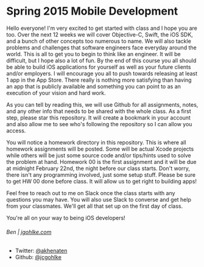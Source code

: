 # Spring 2015 Mobile Development

Hello everyone! I'm very excited to get started with class and I hope you are too. Over the next 12 weeks we will cover Objective-C, Swift, the iOS SDK, and a bunch of other concepts too numerous to name. We will also tackle problems and challenges that software engineers face everyday around the world. This is all to get you to begin to think like an engineer. It will be difficult, but I hope also a lot of fun. By the end of this course you all should be able to build iOS applications for yourself as well as your future clients and/or employers. I will encourage you all to push towards releasing at least 1 app in the App Store. There really is nothing more satisfying than having an app that is publicly available and something you can point to as an execution of your vision and hard work.

As you can tell by reading this, we will use Github for all assignments, notes, and any other info that needs to be shared with the whole class. As a first step, please star this repository. It will create a bookmark in your account and also allow me to see who's following the repository so I can allow you access.

You will notice a homework directory in this repository. This is where all homework assignments will be posted. Some will be actual Xcode projects while others will be just some source code and/or tips/hints used to solve the problem at hand. Homework 00 is the first assignment and it will be due at midnight February 22nd, the night before our class starts. Don't worry, there isn't any programming involved, just some setup stuff. Please be sure to get HW 00 done before class. It will allow us to get right to building apps!

Feel free to reach out to me on Slack once the class starts with any questions you may have. You will also use Slack to converse and get help from your classmates. We'll get all that set up on the first day of class.

You're all on your way to being iOS developers!

###### Ben | [jgohlke.com](http://www.jgohlke.com)

* Twitter: [@akhenaten](http://www.twitter.com/akhenaten)
* Github: [@jcgohlke](http://www.github.com/jcgohlke)
